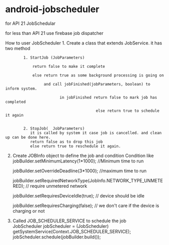 # android-jobscheduler

for API 21 JobSchedular

for less than API 21 use firebase job dispatcher

How to user JobScheduler
    1. Create a class that extends JobService.
        it has two method 
            
            1. StartJob (JobParameters)
                
                return false to make it complete
                
                else return true as some background processing is going on
                
                     and call jobFinished(jobParameters, boolean) to inform system.
                     
                            in jobFinished return false to mark job has completed
                            
                                            else return true to schedule it again
                                            
                                            
            2. StopJob(  JobParameters)
               it is called by system it case job is cancelled. and clean up can be done here.
               return false as to drop this job
               else return true to reschedule it again.
  2. Create JOBInfo object to define the job and condition
        Condition like 
        jobBuilder.setMinimumLatency(1*1000); //Minimum time to run
        
        jobBuilder.setOverrideDeadline(3*1000); //maximum time to run
        
        jobBuilder.setRequiredNetworkType(JobInfo.NETWORK_TYPE_UNMETERED); // require unmetered network
        
        jobBuilder.setRequiresDeviceIdle(true); // device should be idle
        
        jobBuilder.setRequiresCharging(false); // we don't care if the device is charging or not
        

  2.  Called JOB_SCHEDULER_SERVICE to schedule the job             
        JobScheduler jobScheduler = (JobScheduler) getSystemService(Context.JOB_SCHEDULER_SERVICE);
        jobScheduler.schedule(jobBuilder.build());
